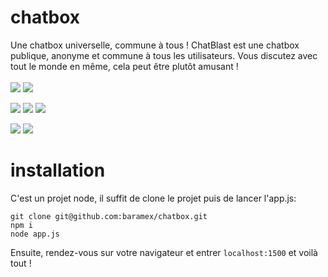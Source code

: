 # chatbox
Une chatbox universelle, commune à tous !
ChatBlast est une chatbox publique, anonyme et commune à tous les utilisateurs. Vous discutez avec tout le monde en même, cela peut être plutôt amusant !<br/><br/>
[![](https://tokei.rs/b1/github/baramex/chatblast)]()
[![](https://img.shields.io/github/languages/top/baramex/chatblast?style=for-the-badge)]()

[![](https://img.shields.io/github/downloads/baramex/chatblast/total?style=for-the-badge)](https://github.com/baramex/chatblast/releases/)
[![](https://img.shields.io/github/v/release/baramex/chatblast?style=for-the-badge&label=last%20release)](https://github.com/baramex/chatblast/releases/latest/)
[![](https://img.shields.io/github/release-date/baramex/chatblast.svg?style=for-the-badge&label=last%20release%20date)](https://github.com/baramex/chatblast/releases/latest/)

[![](https://img.shields.io/github/license/baramex/chatblast?style=for-the-badge)](https://choosealicense.com/licenses/lgpl-3.0/)
[![](https://img.shields.io/badge/author-baramex%20&%20vipex-red?style=for-the-badge)]()

# installation
C'est un projet node, il suffit de clone le projet puis de lancer l'app.js:
```console
git clone git@github.com:baramex/chatbox.git
npm i
node app.js
```
Ensuite, rendez-vous sur votre navigateur et entrer `localhost:1500` et voilà tout !
